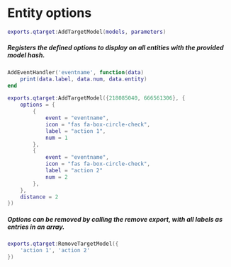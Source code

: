 # Entity options
```lua
exports.qtarget:AddTargetModel(models, parameters)
```
##### Registers the defined options to display on all entities with the provided model hash.

```lua
AddEventHandler('eventname', function(data)
	print(data.label, data.num, data.entity)
end

exports.qtarget:AddTargetModel({218085040, 666561306}, {
	options = {
		{
			event = "eventname",
			icon = "fas fa-box-circle-check",
			label = "action 1",
			num = 1
		},
		{
			event = "eventname",
			icon = "fas fa-box-circle-check",
			label = "action 2"
			num = 2
		},
	},
	distance = 2
})
```

##### Options can be removed by calling the remove export, with all labels as entries in an array.
```lua
exports.qtarget:RemoveTargetModel({
	'action 1', 'action 2'
})
```
